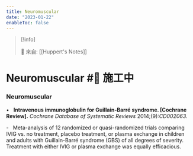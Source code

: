 ```yaml
---
title: Neuromuscular
date: "2023-01-22"
enableToc: false
---
```


> [!info]
>
> 🌱 來自: [[Huppert's Notes]]

# Neuromuscular #🚧 施工中

### Neuromuscular

•   **Intravenous immunoglobulin for Guillain-Barré syndrome. \[Cochrane Review\].** *Cochrane Database of Systematic Reviews* 2014;(9)*:CD002063.*

-   Meta-analysis of 12 randomized or quasi-randomized trials comparing IVIG vs. no treatment, placebo treatment, or plasma exchange in children and adults with Guillain-Barré syndrome (GBS) of all degrees of severity. Treatment with either IVIG or plasma exchange was equally efficacious.

